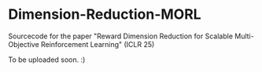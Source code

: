 # Dimension-Reduction-MORL
Sourcecode for the paper "Reward Dimension Reduction for Scalable  Multi-Objective Reinforcement Learning" (ICLR 25)

To be uploaded soon. :)
